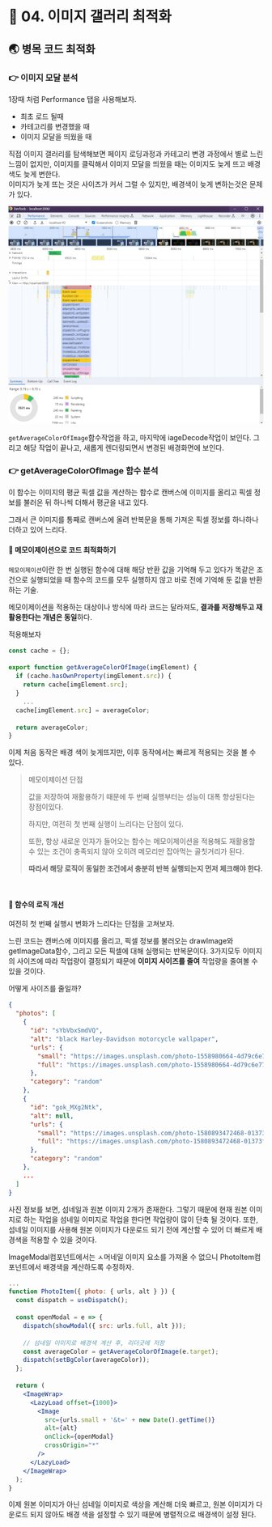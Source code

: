 # 🐳 04. 이미지 갤러리 최적화

## 🌏 병목 코드 최적화

### 👉 이미지 모달 분석

1장때 처럼 Performance 탭을 사용해보자.

* 최초 로드 될때
* 카테고리를 변경했을 때
* 이미지 모달을 띄웠을 때

직접 이미지 갤러리를 탐색해보면 페이지 로딩과정과 카테고리 변경 과정에서 별로 느린느낌이 없지만, 이미지를 클릭해서 이미지 모달을 띄웠을 때는 이미지도 늦게 뜨고 배경색도 늦게 변한다.<br/>이미지가 늦게 뜨는 것은 사이즈가 커서 그럴 수 있지만, 배경색이 늦게 변하는것은 문제가 있다.

![Performance](./images/04_Performance.jpg)

`getAverageColorOfImage`함수작업을 하고, 마지막에 iageDecode작업이 보인다. 그리고 해당 작업이 끝나고, 새롭게 렌더링되면서 변경된 배경화면에 보인다.

### 👉 getAverageColorOfImage 함수 분석

이 함수는 이미지의 평균 픽셀 값을 계산하는 함수로 캔버스에 이미지를 올리고 픽셀 정보를 불러온 뒤 하나씩 더해서 평균을 내고 있다.

그래서 큰 이미지를 통째로 캔버스에 올려 반복문을 통해 가져온 픽셀 정보를 하나하나 더하고 있어 느리다.

#### 🔸 메모이제이션으로 코드 최적화하기

`메모이제이션`이란 한 번 실행된 함수에 대해 해당 반환 값을 기억해 두고 있다가 똑같은 조건으로 실행되었을 때 함수의 코드를 모두 실행하지 않고 바로 전에 기억해 둔 값을 반환하는 기술.

메모이제이션을 적용하는 대상이나 방식에 따라 코드는 달라져도, **결과를 저장해두고 재활용한다는 개념은 동일**하다.

적용해보자

```javascript
const cache = {};

export function getAverageColorOfImage(imgElement) {
  if (cache.hasOwnProperty(imgElement.src)) {
    return cache[imgElement.src];
  }
	...
  cache[imgElement.src] = averageColor;

  return averageColor;
}
```

이제 처음 동작은 배경 색이 늦게뜨지만, 이후 동작에서는 빠르게 적용되는 것을 볼 수 있다.

> 메모이제이션 단점
>
> 값을 저장하여 재활용하기 때문에 두 번째 실행부터는 성능이 대폭 향상된다는 장점이있다.
>
> 하지만, 여전히 첫 번째 실행이 느리다는 단점이 있다.
>
> 또한, 항상 새로운 인자가 들어오는 함수는 메모이제이션을 적용해도 재활용할 수 있는 조건이 충족되지 않아 오히려 메모리만 잡아먹는 골칫거리가 된다.
>
> **따라서 해당 로직이 동일한 조건에서 충분히 반복 실행되는지 먼저 체크해야 한다.**

<br/>

#### 🔸 함수의 로직 개선

여전히 첫 번째 실행시 변화가 느리다는 단점을 고쳐보자.

느린 코드는 캔버스에 이미지를 올리고, 픽셀 정보를 불러오는 drawImage와 getImageData함수, 그리고 모든 픽셀에 대해 실행되는 반복문이다.  3가지모두 이미지의 사이즈에 따라 작업량이 결정되기 때문에 **이미지 사이즈를 줄여** 작업량을 줄여볼 수 있을 것이다.

어떻게 사이즈를 줄일까?

```json
{
  "photos": [
    {
      "id": "sYbVbxSmdVQ",
      "alt": "black Harley-Davidson motorcycle wallpaper",
      "urls": {
        "small": "https://images.unsplash.com/photo-1558980664-4d79c6e77b93?ixlib=rb-1.2.1&q=100&fm=jpg&cs=tinysrgb&w=800&h=450&fit=crop&ixid=eyJhcHBfaWQiOjExMzQyMX0",
        "full": "https://images.unsplash.com/photo-1558980664-4d79c6e77b93?ixlib=rb-1.2.1&q=85&fm=jpg&cs=srgb&ixid=eyJhcHBfaWQiOjExMzQyMX0"
      },
      "category": "random"
    },
    {
      "id": "gok_MXg2Ntk",
      "alt": null,
      "urls": {
        "small": "https://images.unsplash.com/photo-1580893472468-01373fe4c97e?ixlib=rb-1.2.1&q=100&fm=jpg&cs=tinysrgb&w=800&h=450&fit=crop&ixid=eyJhcHBfaWQiOjExMzQyMX0",
        "full": "https://images.unsplash.com/photo-1580893472468-01373fe4c97e?ixlib=rb-1.2.1&q=85&fm=jpg&cs=srgb&ixid=eyJhcHBfaWQiOjExMzQyMX0"
      },
      "category": "random"
    },
    ...
  ]
}
```

사진 정보를 보면, 섬네일과 원본 이미지 2개가 존재한다. 그렇기 때문에 현재 원본 이미지로 하는 작업을 섬네일 이미지로 작업을 한다면 작업량이 많이 단축 될 것이다. 또한, 섬네일 이미지를 사용해 원본 이미지가 다운로드 되기 전에 계산할 수 있어 더 빠르게 배경색을 적용할 수 있을 것이다.

ImageModal컴포넌트에서는 ㅅ머네일 이미지 요소를 가져올 수 없으니 PhotoItem컴포넌트에서 배경색을 계산하도록 수정하자.

```jsx
...
function PhotoItem({ photo: { urls, alt } }) {
  const dispatch = useDispatch();

  const openModal = e => {
    dispatch(showModal({ src: urls.full, alt }));

    // 섬네일 이미지로 배경색 계산 후, 리더긋에 저장
    const averageColor = getAverageColorOfImage(e.target);
    dispatch(setBgColor(averageColor));
  };

  return (
    <ImageWrap>
      <LazyLoad offset={1000}>
        <Image
          src={urls.small + '&t=' + new Date().getTime()}
          alt={alt}
          onClick={openModal}
          crossOrigin="*"
        />
      </LazyLoad>
    </ImageWrap>
  );
}
```

이제 원본 이미지가 아닌 섬네일 이미지로 색상을 계산해 더욱 빠르고, 원본 이미지가 다운로드 되지 않아도 배경 색을 설정할 수 있기 때문에 병렬적으로 배경색이 설정 된다.
